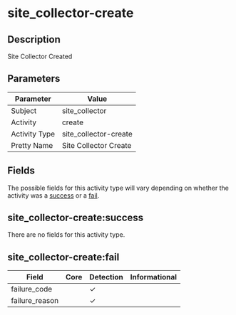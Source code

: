 site_collector-create
=====================

Description
-----------
Site Collector Created

Parameters
----------
| Parameter     | Value                 |
| ------------- | --------------------- |
| Subject       | site_collector        |
| Activity      | create                |
| Activity Type | site_collector-create |
| Pretty Name   | Site Collector Create |


Fields
------

The possible fields for this activity type will vary depending on whether the activity was a [success](#site_collector-createsuccess) or a [fail](#site_collector-createfail).


site_collector-create:success
-----------------------------

There are no fields for this activity type.


site_collector-create:fail
--------------------------

| Field          | Core | Detection | Informational |
| -------------- | ---- | --------- | ------------- |
| failure_code   |      | &#10003;  |               |
| failure_reason |      | &#10003;  |               |